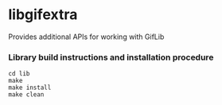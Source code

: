 # libgifextra
Provides additional APIs for working with GifLib


### Library build instructions and installation procedure
```
cd lib
make 
make install
make clean
```
